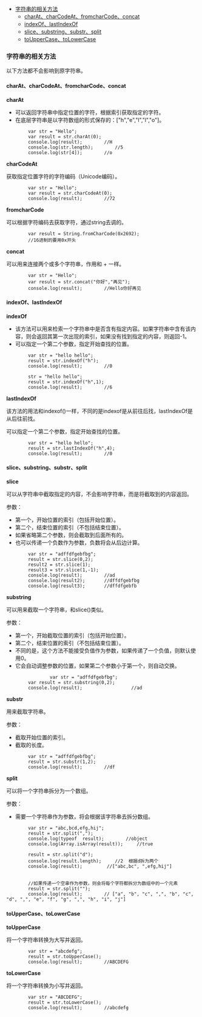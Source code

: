 - [字符串的相关方法](#字符串的相关方法)
	- [charAt、charCodeAt、fromcharCode、concat](#charat、charcodeat、fromcharcode、concat)
	- [indexOf、lastIndexOf](#indexof、lastindexof)
	- [ slice、substring、substr、split](#slice、substring、substr、split)
	- [toUpperCase、toLowerCase](#touppercase、tolowercase)

### 字符串的相关方法

以下方法都不会影响到原字符串。

#### charAt、charCodeAt、fromcharCode、concat

**charAt**

- 可以返回字符串中指定位置的字符，根据索引获取指定的字符。
- 在底层字符串是以字符数组的形式保存的：["h","e","l","l","o"]。

```
        var str = "Hello";
        var result = str.charAt(0);
	    console.log(result);        //H
        console.log(str.length);        //5
        console.log(str[4]);        //o
```

**charCodeAt**

获取指定位置字符的字符编码（Unicode编码）。

```
		var str = "Hello";
        var result = str.charCodeAt(0);
        console.log(result);        //72
```

**fromcharCode**

可以根据字符编码去获取字符，通过string去调的。

```
 		var result = String.fromCharCode(0x2692);
 		//16进制的要用0x开头
```

**concat**

可以用来连接两个或多个字符串，作用和 + 一样。

```
   	 	var str = "Hello";
  	 	var result = str.concat("你好","再见");
   		console.log(result);        //Hello你好再见
```

#### indexOf、lastIndexOf

**indexOf**

- 该方法可以用来检索一个字符串中是否含有指定内容。如果字符串中含有该内容，则会返回其第一次出现的索引，如果没有找到指定的内容，则返回-1。
- 可以指定一个第二个参数，指定开始查找的位置。

```
        var str = "hello hello";
        result = str.indexOf("h");
        console.log(result);        //0

        str = "hello hello";
        result = str.indexOf("h",1);
        console.log(result);        //6
```

**lastIndexOf**

该方法的用法和indexof()一样，不同的是indexof是从前往后找，lastIndexOf是从后往前找。

可以指定一个第二个参数，指定开始查找的位置。

```
        var str = "hello hello";
        result = str.lastIndexOf("h",4);
        console.log(result);        //0
```

#### slice、substring、substr、split

**slice**

可以从字符串中截取指定的内容，不会影响字符串，而是将截取到的内容返回。

参数：

- 第一个，开始位置的索引（包括开始位置）。
- 第二个，结束位置的索引（不包括结束位置）。
- 如果省略第二个参数，则会截取到后面所有的。
- 也可以传递一个负数作为参数，负数将会从后边计算。

```
        var str = "adffdfgebfbg";
        result = str.slice(0,2);
        result2 = str.slice(1);
        result3 = str.slice(1,-1);
        console.log(result);        //ad
        console.log(result2);       //dffdfgebfbg
        console.log(result3);       //dffdfgebfb
```

**substring**

可以用来截取一个字符串，和slice()类似。

参数：

- 第一个，开始截取位置的索引（包括开始位置）。
- 第二个，结束位置的索引（不包括结束位置）。
- 不同的是，这个方法不能接受负值作为参数，如果传递了一个负值，则默认使用0。
- 它会自动调整参数的位置，如果第二个参数小于第一个，则自动交换。

```
				var str = "adffdfgebfbg";
        var result = str.substring(0,2);
        console.log(result);                  //ad
```

**substr**

用来截取字符串。

参数：

- 截取开始位置的索引。
- 截取的长度。

```
        var str = "adffdfgebfbg";
        result = str.substr(1,2);
        console.log(result);        //df
```
**split**

可以将一个字符串拆分为一个数组。

参数：

- 需要一个字符串作为参数，将会根据该字符串去拆分数组。

```
        var str = "abc,bcd,efg,hij";
        result = str.split(",");
        console.log(typeof  result);        //object
        console.log(Array.isArray(result));     //true

        result = str.split("d");
        console.log(result.length);     //2  根据d拆为两个
        console.log(result);         //["abc,bc", ",efg,hij"]


        //如果传递一个空串作为参数，则会将每个字符都拆分为数组中的一个元素
        result = str.split("");
        console.log(result);        // ["a", "b", "c", ",", "b", "c", "d", ",", "e", "f", "g", ",", "h", "i", "j"]
```

#### toUpperCase、toLowerCase

**toUpperCase**

将一个字符串转换为大写并返回。

```
        var str = "abcdefg";
        result = str.toUpperCase();
        console.log(result);        //ABCDEFG
```

**toLowerCase**

将一个字符串转换为小写并返回。

```
        var str = "ABCDEFG";
        result = str.toLowerCase();
        console.log(result);        //abcdefg
```


